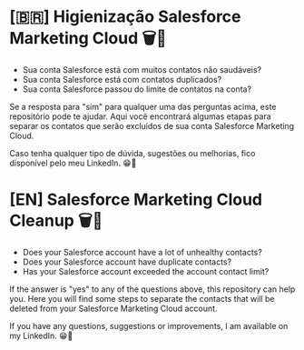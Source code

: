 # [🇧🇷] Higienização Salesforce Marketing Cloud 🗑🤕

- Sua conta Salesforce está com muitos contatos não saudáveis?
- Sua conta Salesforce está com contatos duplicados?
- Sua conta Salesforce passou do limite de contatos na conta?

Se a resposta para "sim" para qualquer uma das perguntas acima, este repositório pode te ajudar. Aqui você encontrará algumas etapas para separar os contatos que serão excluídos de sua conta Salesforce Marketing Cloud.

Caso tenha qualquer tipo de dúvida, sugestões ou melhorias, fico disponível pelo meu LinkedIn. 😁🤙



# [EN] Salesforce Marketing Cloud Cleanup 🗑🤕

- Does your Salesforce account have a lot of unhealthy contacts?
- Does your Salesforce account have duplicate contacts?
- Has your Salesforce account exceeded the account contact limit?

If the answer is "yes" to any of the questions above, this repository can help you. Here you will find some steps to separate the contacts that will be deleted from your Salesforce Marketing Cloud account.

If you have any questions, suggestions or improvements, I am available on my LinkedIn. 😁🤙
